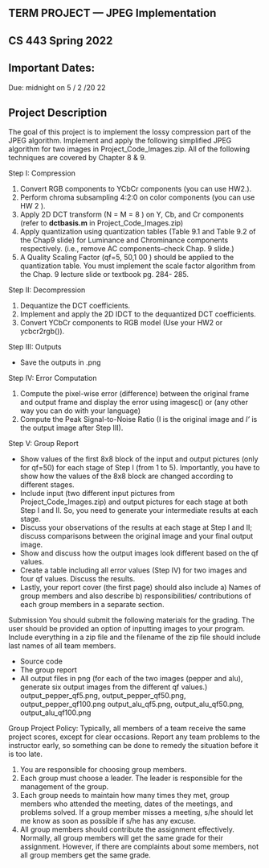 ## TERM PROJECT — JPEG Implementation

## CS 443 Spring 2022

## Important Dates:

Due: midnight on 5 / 2 /20 22

## Project Description

The goal of this project is to implement the lossy compression part of the JPEG algorithm.
Implement and apply the following simplified JPEG algorithm for two images in
Project_Code_Images.zip. All of the following techniques are covered by Chapter 8 & 9.

Step I: Compression

1. Convert RGB components to YCbCr components (you can use HW2.).
2. Perform chroma subsampling 4:2:0 on color components (you can use HW 2 ).
3. Apply 2D DCT transform (N = M = 8 ) on Y, Cb, and Cr components (refer to
    **dctbasis.m** in Project_Code_Images.zip)
4. Apply quantization using quantization tables (Table 9.1 and Table 9.2 of the
    Chap9 slide) for Luminance and Chrominance components respectively. (i.e.,
    remove AC components–check Chap. 9 slide.)
5. A Quality Scaling Factor (qf=5, 50,1 00 ) should be applied to the quantization
    table. You must implement the scale factor algorithm from the Chap. 9 lecture
    slide or textbook pg. 284- 285.

Step II: Decompression

1. Dequantize the DCT coefficients.
2. Implement and apply the 2D IDCT to the dequantized DCT coefficients.
3. Convert YCbCr components to RGB model (Use your HW2 or ycbcr2rgb()).

Step III: Outputs

- Save the outputs in .png

Step IV: Error Computation

1. Compute the pixel-wise error (difference) between the original frame and output
    frame and display the error using imagesc() or (any other way you can do with
    your language)
2. Compute the Peak Signal-to-Noise Ratio (I is the original image and _I’_ is the
    output image after Step III).

Step V: Group Report


- Show values of the first 8x8 block of the input and output pictures (only for
    qf=50) for each stage of Step I (from 1 to 5). Importantly, you have to show how
    the values of the 8x8 block are changed according to different stages.
- Include input (two different input pictures from Project_Code_Images.zip) and
    output pictures for each stage at both Step I and II. So, you need to generate your
    intermediate results at each stage.
- Discuss your observations of the results at each stage at Step I and II; discuss
    comparisons between the original image and your final output image.
- Show and discuss how the output images look different based on the qf values.
- Create a table including all error values (Step IV) for two images and four qf
    values. Discuss the results.
- Lastly, your report cover (the first page) should also include a) Names of group
    members and also describe b) responsibilities/ contributions of each group
    members in a separate section.

Submission
You should submit the following materials for the grading. The user should be provided
an option of inputting images to your program. Include everything in a zip file and the
filename of the zip file should include last names of all team members.

- Source code
- The group report
- All output files in png (for each of the two images (pepper and alu), generate six
    output images from the different qf values.)
       output_pepper_qf5.png,
       output_pepper_qf50.png,
       output_pepper_qf100.png
       output_alu_qf5.png,
       output_alu_qf50.png,
       output_alu_qf100.png

Group Project Policy: Typically, all members of a team receive the same project scores,
except for clear occasions. Report any team problems to the instructor early, so
something can be done to remedy the situation before it is too late.

1. You are responsible for choosing group members.
2. Each group must choose a leader. The leader is responsible for the management of
    the group.
3. Each group needs to maintain how many times they met, group members who
    attended the meeting, dates of the meetings, and problems solved. If a group
    member misses a meeting, s/he should let me know as soon as possible if s/he has
    any excuse.
4. All group members should contribute the assignment effectively. Normally, all
    group members will get the same grade for their assignment. However, if there
    are complaints about some members, not all group members get the same grade.


